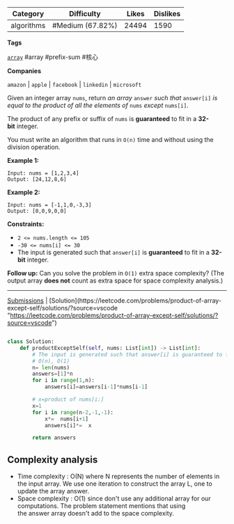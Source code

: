 | Category   | Difficulty       | Likes | Dislikes |
| ---------- | ---------------- | ----- | -------- |
| algorithms | #Medium (67.82%) | 24494 | 1590     |

**Tags**

[`array`](https://leetcode.com/tag/array?source=vscode "https://leetcode.com/tag/array?source=vscode") #array #prefix-sum #核心 

**Companies**

`amazon` | `apple` | `facebook` | `linkedin` | `microsoft`

Given an integer array `nums`, return _an array_ `answer` _such that_ `answer[i]` _is equal to the product of all the elements of_ `nums` _except_ `nums[i]`.

The product of any prefix or suffix of `nums` is **guaranteed** to fit in a **32-bit** integer.

You must write an algorithm that runs in `O(n)` time and without using the division operation.

**Example 1:**

```
Input: nums = [1,2,3,4]
Output: [24,12,8,6]
```

**Example 2:**

```
Input: nums = [-1,1,0,-3,3]
Output: [0,0,9,0,0]
```

**Constraints:**

- `2 <= nums.length <= 105`
- `-30 <= nums[i] <= 30`
- The input is generated such that `answer[i]` is **guaranteed** to fit in a **32-bit** integer.

**Follow up:** Can you solve the problem in `O(1)` extra space complexity? (The output array **does not** count as extra space for space complexity analysis.)

---

[Submissions](https://leetcode.com/problems/product-of-array-except-self/submissions/?source=vscode "https://leetcode.com/problems/product-of-array-except-self/submissions/?source=vscode") | [Solution](https://leetcode.com/problems/product-of-array-except-self/solutions/?source=vscode "https://leetcode.com/problems/product-of-array-except-self/solutions/?source=vscode")


```python

class Solution:
    def productExceptSelf(self, nums: List[int]) -> List[int]:
        # The input is generated such that answer[i] is guaranteed to fit in a 32-bit integer.
        # O(n), O(1)
        n= len(nums)
        answers=[1]*n
        for i in range(1,n):
            answers[i]=answers[i-1]*nums[i-1]

        # x=product of nums[i:]
        x=1
        for i in range(n-2,-1,-1):
            x*=  nums[i+1]
            answers[i]*=  x

        return answers 
```

## **Complexity analysis**

- Time complexity : O(N) where N represents the number of elements in the input array. We use one iteration to construct the array L, one to update the array answer.
- Space complexity : O(1) since don't use any additional array for our computations. The problem statement mentions that using the answer array doesn't add to the space complexity.